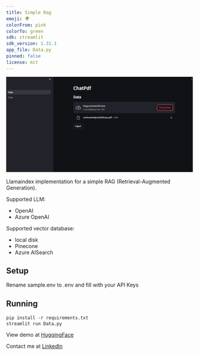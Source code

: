 ```yaml
---
title: Simple Rag
emoji: 🌍
colorFrom: pink
colorTo: green
sdk: streamlit
sdk_version: 1.31.1
app_file: Data.py
pinned: false
license: mit
---
```


![Ingest](ss/1.png)

Llamaindex implementation for a simple RAG (Retrieval-Augmented Generation).

Supported LLM:
- OpenAI
- Azure OpenAI

Supported vector database:
- local disk
- Pinecone
- Azure AISearch

## Setup
Rename sample.env to .env and fill with your API Keys

## Running
```
pip install -r requirements.txt
streamlit run Data.py
```

View demo at [HuggingFace](https://huggingface.co/spaces/dodyw/simple-rag)

Contact me at [LinkedIn](https://www.linkedin.com/in/dodywicaksono)
